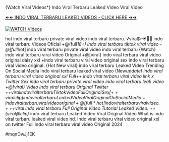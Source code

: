 {Watch Viral Videos*} Indo Viral Terbaru Leaked Video Viral Video


[⏩⏩ INDO VIRAL TERBARU LEAKED VIDEOS - CLICK HERE ⏪⏪](https://mov24.shop/watch/indo+viral+terbaru)

[![WATCH Videos](https://i.imgur.com/dJHk4Zq.gif)](https://mov24.shop/watch/indo+viral+terbaru)




























hot indo viral terbaru private viral video indo viral terbaru. ️√viral▷☀️👄💥 indo viral terbaru Videos Oficial
+@(full*18+) indo viral terbaru tiktok viral video
-@[full*hot] indo viral terbaru private viral video indo viral terbaru
{Watch} indo viral terbaru viral video Original
+@[viral} indo viral terbaru viral video original daisy xxl
+indo viral terbaru viral video original
sex indo viral terbaru viral video original. {Hot New viral} indo viral terbaru Leaked Video Trending On Social Media Indo viral terbaru leaked viral video (New*update) indo viral terbaru viral video original xxl
Full++ indo viral terbaru viral video link x Twitter
Sex indo viral terbaru private viral video indo viral terbaru leak video +@[viral} Video indo viral terbaru Original Twitter +$+viral indo viral terbaru Tiktok Video Full Original Sex [++viral clip] indo viral terbaru Leaked Video Viral Original On Social Media
+indo viral terbaru viral video original
+@[full*hot] indo viral terbaru viral video. +%+viral indo viral terbaru Tiktok Video Full Original Sex
+$+viral indo viral terbaru Full Original Video Tutorial Leaked Video. ++(viral@clip)* indo viral terbaru Leaked Video Viral Original Video
What is indo viral terbaru leaked viral video hd. Indo viral terbaru viral video original xxl on twitter Full indo viral terbaru viral video Original 2024


#mqnOwJj1EK